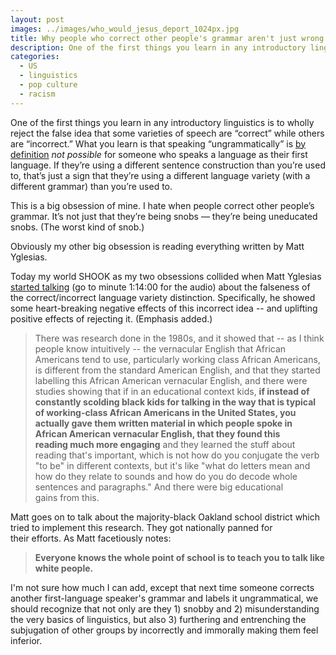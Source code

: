 ```yaml
---
layout: post
images: ../images/who_would_jesus_deport_1024px.jpg
title: Why people who correct other people's grammar aren't just wrong but also tapping into (and entrenching) some pretty ugly politics
description: One of the first things you learn in any introductory linguistics is to wholly reject the false idea that some varieties of speech are “correct” while others are “incorrect.”
categories:
  - US
  - linguistics
  - pop culture
  - racism
---
```


One of the first things you learn in any introductory linguistics is to wholly reject the false idea that some varieties of speech are “correct” while others are “incorrect.” What you learn is that speaking “ungrammatically” is <a href="https://en.wikipedia.org/wiki/Grammaticality">by definition</a> <i>not possible</i> for someone who speaks a language as their first language. If they’re using a different sentence construction than you’re used to, that’s just a sign that they’re using a different language variety (with a different grammar) than you’re used to.

This is a big obsession of mine. I hate when people correct other people’s grammar. It’s not just that they’re being snobs — they’re being uneducated snobs. (The worst kind of snob.)

Obviously my other big obsession is reading everything written by Matt Yglesias.

Today my world SHOOK as my two obsessions collided when Matt Yglesias <a href="http://www.vox.com/2016/1/29/10869298/weeds-taxes-third-parties">started talking</a> (go to minute 1:14:00 for the audio) about the falseness of the correct/incorrect language variety distinction. Specifically, he showed some heart-breaking negative effects of this incorrect idea -- and uplifting positive effects of rejecting it. (Emphasis added.)

>There was research done in the 1980s, and it showed that -- as I think people know intuitively -- the vernacular English that African Americans tend to use, particularly working class African Americans, is different from the standard American English, and that they started labelling this African American vernacular English, and there were studies showing that if in an educational context kids, **if instead of constantly scolding black kids for talking in the way that is typical of working-class African Americans in the United States, you actually gave them written material in which people spoke in African American vernacular English, that they found this reading much more engaging** and they learned the stuff about reading that's important, which is not how do you conjugate the verb "to be" in different contexts, but it's like "what do letters mean and how do they relate to sounds and how do you do decode whole sentences and paragraphs." And there were big educational gains from this.

Matt goes on to talk about the majority-black Oakland school district which tried to implement this research. They got nationally panned for their efforts. As Matt facetiously notes:

>**Everyone knows the whole point of school is to teach you to talk like white people.**

I'm not sure how much I can add, except that next time someone corrects another first-language speaker's grammar and labels it ungrammatical, we should recognize that not only are they 1) snobby and 2) misunderstanding the very basics of linguistics, but also 3) furthering and entrenching the subjugation of other groups by incorrectly and immorally making them feel inferior.
